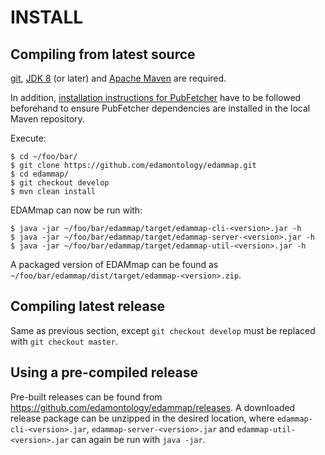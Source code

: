 # INSTALL

## Compiling from latest source

[git](https://git-scm.com/), [JDK 8](https://openjdk.java.net/projects/jdk8/) (or later) and [Apache Maven](https://maven.apache.org/) are required.

In addition, [installation instructions for PubFetcher](https://github.com/edamontology/pubfetcher/blob/master/INSTALL.md) have to be followed beforehand to ensure PubFetcher dependencies are installed in the local Maven repository.

Execute:

```shell
$ cd ~/foo/bar/
$ git clone https://github.com/edamontology/edammap.git
$ cd edammap/
$ git checkout develop
$ mvn clean install
```

EDAMmap can now be run with:

```shell
$ java -jar ~/foo/bar/edammap/target/edammap-cli-<version>.jar -h
$ java -jar ~/foo/bar/edammap/target/edammap-server-<version>.jar -h
$ java -jar ~/foo/bar/edammap/target/edammap-util-<version>.jar -h
```

A packaged version of EDAMmap can be found as `~/foo/bar/edammap/dist/target/edammap-<version>.zip`.

## Compiling latest release

Same as previous section, except `git checkout develop` must be replaced with `git checkout master`.

## Using a pre-compiled release

Pre-built releases can be found from https://github.com/edamontology/edammap/releases. A downloaded release package can be unzipped in the desired location, where `edammap-cli-<version>.jar`, `edammap-server-<version>.jar` and `edammap-util-<version>.jar` can again be run with `java -jar`.
